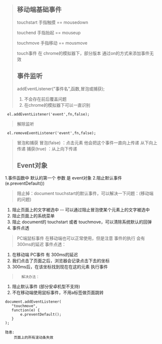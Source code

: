 >## 移动端基础事件
>    touchstart 手指触摸 == mousedown 
>
>	touchend 手指抬起 == mouseup
>
>	touchmove 手指移动 == mousmove
>		
>	touch事件  在 chrome的模拟器下，部分版本 通过on的方式来添加事件无效
>
>## 事件监听
>addEventListener("事件名",函数,冒泡或捕获);
> 1. 不会存在前后覆盖问题
> 2. 在chrome的模拟器下可以一直识别
``` 
 el.addEventListener('event',fn,false);
```
> 解除监听
``` 
 el.removeEventListener('event',fn,false);
```
> 冒泡和捕获
> 冒泡(false) ：点击元素 他会把这个事件一直向上传递 从下向上传递
> 捕获(true) ：从上向下传递
>
>## Event对象
1.事件函数中 默认的第一个 参数 是 event对象
2.阻止默认事件(e.preventDefault())
>阻止掉：document touchstart的默认事件，可以解决一下问题：(移动端的问题)
>
  1. 阻止页面上的文字被选中    -- 可以通过阻止冒泡使某个元素上的文字被选中
  2. 阻止页面上的系统菜单
  3. 阻止 document的 	touchstart 或者 touchmove，可以清除系统默认的回弹
  4. 事件点透
> PC端鼠标事件 在移动端也可以正常使用，但是注意 事件的执行 会有300ms的延迟
> 事件点透：
 1. 在移动端 PC事件 有 300ms的延迟
 2. 我们点击了页面之后，浏览器会记录点击下去的坐标
 3. 300ms后，在该坐标找到现在在这的元素 执行事件
>		解决办法：
 1. 阻止默认事件	(部分安卓机型不支持)
 2. 不在移动端使用鼠标事件，不用a标签做页面跳转
 ```
 document.addEventListener(
	"touchmove",
	function(e) {
		e.preventDefault();
	}
);
```
	隐患:
		页面上的所有滚动条失效	

